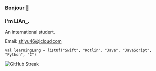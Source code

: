 ### Bonjour 👋

### I'm LiAn_.
An international student.  

Email: shiyu46@icloud.com  

```
val learningLang = listOf("Swift", "Kotlin", "Java", "JavaScript", "Python", "C")
```

![GitHub Streak](https://streak-stats.demolab.com?user=L1-An&locale=zh_Hans)
